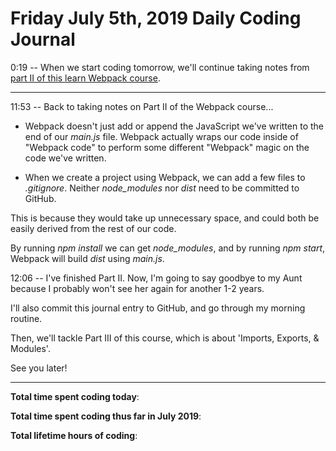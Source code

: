 # Friday July 5th, 2019 Daily Coding Journal

0:19 -- When we start coding tomorrow, we'll continue taking notes from [part II of this learn Webpack course](https://www.youtube.com/watch?v=MpGLUVbqoYQ).
___

11:53 -- Back to taking notes on Part II of the Webpack course...

* Webpack doesn't just add or append the JavaScript we've written to the end of our *main.js* file. Webpack actually wraps our code inside of "Webpack code" to perform some different "Webpack" magic on the code we've written.

* When we create a project using Webpack, we can add a few files to *.gitignore*. Neither *node_modules* nor *dist* need to be committed to GitHub.

This is because they would take up unnecessary space, and could both be easily derived from the rest of our code.

By running *npm install* we can get *node_modules*, and by running *npm start*, Webpack will build *dist* using *main.js*.

12:06 -- I've finished Part II. Now, I'm going to say goodbye to my Aunt because I probably won't see her again for another 1-2 years.

I'll also commit this journal entry to GitHub, and go through my morning routine.

Then, we'll tackle Part III of this course, which is about 'Imports, Exports, & Modules'.

See you later!
___
**Total time spent coding today**: 

**Total time spent coding thus far in July 2019**: 

**Total lifetime hours of coding**: 